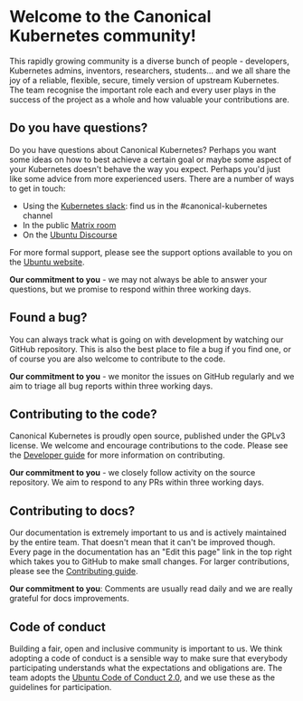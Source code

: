 # Welcome to the Canonical Kubernetes community!

This rapidly growing community is a diverse bunch of people - developers,
Kubernetes admins, inventors, researchers, students… and we all share the joy
of a reliable, flexible, secure, timely version of upstream Kubernetes. The
team recognise the important role each and every user plays in the success of
the project as a whole and how valuable your contributions are.

## Do you have questions?

Do you have questions about Canonical Kubernetes? Perhaps you want some ideas
on how to best achieve a certain goal or maybe some aspect of your Kubernetes
doesn't behave the way you expect. Perhaps you'd just like some advice from
more experienced users. There are a number of ways to get in touch:

- Using the [Kubernetes slack][slack]: find us in the #canonical-kubernetes channel
- In the public [Matrix room][matrix]
- On the [Ubuntu Discourse][discourse]

For more formal support, please see the support options available to you on the
[Ubuntu website][support].

**Our commitment to you** - we may not always be able to answer your questions,
but we promise to respond within three working days.

## Found a bug?

You can always track what is going on with development by watching our GitHub
repository. This is also the best place to file a bug if you find
one, or of course you are also welcome to contribute to the code.

**Our commitment to you** - we monitor the issues on GitHub regularly and we
aim to triage all bug reports within three working days.


## Contributing to the code? 

Canonical Kubernetes is proudly open source, published under the GPLv3 license.
We welcome and encourage contributions to the code. Please see the [Developer
guide] for more information on contributing.

**Our commitment to you** - we closely follow activity on the source
repository. We aim to respond to any PRs within three working days. 

## Contributing to docs?

Our documentation is extremely important to us and is actively maintained by
the entire team. That doesn't mean that it can't be improved though. Every page
in the documentation has an "Edit this page" link in the top right which takes
you to GitHub to make small changes. For larger contributions, please see the
[Contributing guide].

**Our commitment to you**: Comments are usually read daily and we are really
grateful for docs improvements.

## Code of conduct

Building a fair, open and inclusive community is important to us. We think
adopting a code of conduct is a sensible way to make sure that everybody
participating understands what the expectations and obligations are. The team
adopts the [Ubuntu Code of Conduct
2.0](https://ubuntu.com/community/ethos/code-of-conduct), and we use these as
the guidelines for participation.


<!-- LINKS -->

[slack]: http://slack.kubernetes.io/
[matrix]: https://matrix.to/#/#k8s:ubuntu.com
[Discourse]: https://discourse.ubuntu.com/c/kubernetes/180
[bugs]: https://github.com/canonical/k8s-snap/issues
[Contributing guide]: *TODO*
[Developer guide]: *TODO*
[support]: https://ubuntu.com/support
